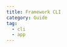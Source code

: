 ```yaml
---
title: Framework CLI
category: Guide
tag:
  - cli
  - app
---
```


<!-- @include: ../../../../packages/cli/docs/app.md -->